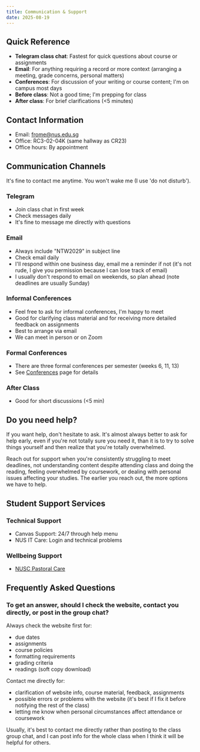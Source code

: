 ```yaml
---
title: Communication & Support
date: 2025-08-19
---
```


## Quick Reference

- **Telegram class chat**: Fastest for quick questions about course or assignments
- **Email**: For anything requiring a record or more context (arranging a meeting, grade concerns, personal matters)
- **Conferences**: For discussion of your writing or course content; I'm on campus most days
- **Before class**: Not a good time; I'm prepping for class
- **After class**: For brief clarifications (<5 minutes)

## Contact Information

- Email: frome@nus.edu.sg
- Office: RC3-02-04K (same hallway as CR23)
- Office hours: By appointment

## Communication Channels

It's fine to contact me anytime. You won't wake me (I use 'do not disturb').

### Telegram

- Join class chat in first week
- Check messages daily
- It's fine to message me directly with questions

### Email

- Always include "NTW2029" in subject line
- Check email daily
- I'll respond within one business day, email me a reminder if not (it's not rude, I give you permission because I can lose track of email)
- I usually don't respond to email on weekends, so plan ahead (note deadlines are usually Sunday)

### Informal Conferences

- Feel free to ask for informal conferences, I'm happy to meet
- Good for clarifying class material and for receiving more detailed feedback on assignments
- Best to arrange via email
- We can meet in person or on Zoom

### Formal Conferences

- There are three formal conferences per semester (weeks 6, 11, 13)
- See [Conferences](/course-info/conferences) page for details

### After Class

- Good for short discussions (<5 min)

## Do you need help?

If you want help, don't hesitate to ask. It's almost always better to ask for help early, even if you're not totally sure you need it, than it is to try to solve things yourself and then realize that you're totally overwhelmed.

Reach out for support when you're consistently struggling to meet deadlines, not understanding content despite attending class and doing the reading, feeling overwhelmed by coursework, or dealing with personal issues affecting your studies. The earlier you reach out, the more options we have to help.

## Student Support Services

### Technical Support

- Canvas Support: 24/7 through help menu
- NUS IT Care: Login and technical problems

### Wellbeing Support

- [NUSC Pastoral Care](tinyurl.com/nuscpastoralcare)

## Frequently Asked Questions

### To get an answer, should I check the website, contact you directly, or post in the group chat?

Always check the website first for:

- due dates
- assignments
- course policies
- formatting requirements
- grading criteria
- readings (soft copy download)

Contact me directly for:

- clarification of website info, course material, feedback, assignments
- possible errors or problems with the website (it's best if I fix it before notifying the rest of the class)
- letting me know when personal circumstances affect attendance or coursework

Usually, it's best to contact me directly rather than posting to the class group chat, and I can post info for the whole class when I think it will be helpful for others.
